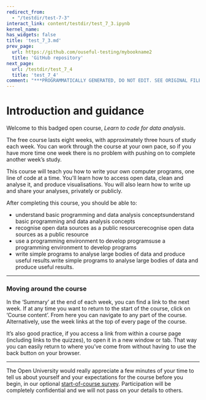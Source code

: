 ```yaml
---
redirect_from:
  - "/testdir/test-7-3"
interact_link: content/testdir/test_7_3.ipynb
kernel_name: 
has_widgets: false
title: 'test_7_3.md'
prev_page:
  url: https://github.com/ouseful-testing/mybookname2
  title: 'GitHub repository'
next_page:
  url: /testdir/test_7_4
  title: 'test_7_4'
comment: "***PROGRAMMATICALLY GENERATED, DO NOT EDIT. SEE ORIGINAL FILES IN /content***"
---
```


# Introduction and guidance

Welcome to this badged open course, *Learn to code for data analysis*.

The free course lasts eight weeks, with approximately three hours of study each week. You can work through the course at your own pace, so if you have more time one week there is no problem with pushing on to complete another week’s study.

This course will teach you how to write your own computer programs, one line of code at a time. You'll learn how to access open data, clean and analyse it, and produce visualisations. You will also learn how to write up and share your analyses, privately or publicly.

After completing this course, you should be able to:
* understand basic programming and data analysis conceptsunderstand basic programming and data analysis concepts
* recognise open data sources as a public resourcerecognise open data sources as a public resource
* use a programming environment to develop programsuse a programming environment to develop programs
* write simple programs to analyse large bodies of data and produce useful results.write simple programs to analyse large bodies of data and produce useful results.

---

### Moving around the course

In the ‘Summary’ at the end of each week, you can find a link to the next week. If at any time you want to return to the start of the course, click on ‘Course content’. From here you can navigate to any part of the course. Alternatively, use the week links at the top of every page of the course.

It’s also good practice, if you access a link from within a course page (including links to the quizzes), to open it in a new window or tab. That way you can easily return to where you’ve come from without having to use the back button on your browser.

---

The Open University would really appreciate a few minutes of your time to tell us about yourself and your expectations for the course before you begin, in our optional [start-of-course survey](https://www.surveymonkey.co.uk/r/BOCSTARTlearntocode). Participation will be completely confidential and we will not pass on your details to others.

